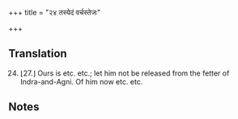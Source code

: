 +++
title = "२४ तस्येदं वर्चस्तेजः"

+++
## Translation
24. ⌊27.⌋ Ours is etc. etc.; let him not be released from the fetter of  
Indra-and-Agni. Of him now etc. etc.

## Notes

